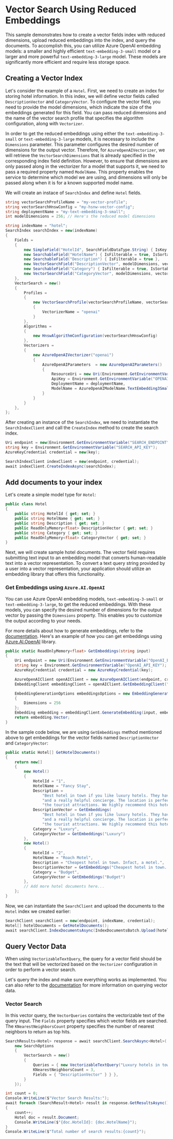 # Vector Search Using Reduced Embeddings

This sample demonstrates how to create a vector fields index with reduced dimensions, upload reduced embeddings into the index, and query the documents. To accomplish this, you can utilize Azure OpenAI embedding models: a smaller and highly efficient `text-embedding-3-small` model or a larger and more powerful `text-embedding-3-large` model. These models are significantly more efficient and require less storage space.

## Creating a Vector Index

Let's consider the example of a `Hotel`. First, we need to create an index for storing hotel information. In this index, we will define vector fields called `DescriptionVector` and `CategoryVector`. To configure the vector field, you need to provide the model dimensions, which indicate the size of the embeddings generated for this field. You can pass reduced dimensions and the name of the vector search profile that specifies the algorithm configuration, along with `Vectorizer`.

In order to get the reduced embeddings using either the `text-embedding-3-small` or `text-embedding-3-large` models, it is necessary to include the `Dimensions` parameter. This parameter configures the desired number of dimensions for the output vector. Therefore, for `AzureOpenAIVectorizer`, we will retrieve the `VectorSearchDimensions` that is already specified in the corresponding index field definition. However, to ensure that dimensions are only passed along in the vectorizer for a model that supports it, we need to pass a required property named `ModelName`. This property enables the service to determine which model we are using, and dimensions will only be passed along when it is for a known supported model name.

We will create an instace of `SearchIndex` and define `Hotel` fields.

```C# Snippet:Azure_Search_Documents_Tests_Samples_Sample07_Reduced_Vector_Search_Index
string vectorSearchProfileName = "my-vector-profile";
string vectorSearchHnswConfig = "my-hsnw-vector-config";
string deploymentName = "my-text-embedding-3-small";
int modelDimensions = 256; // Here's the reduced model dimensions

string indexName = "hotel";
SearchIndex searchIndex = new(indexName)
{
    Fields =
    {
        new SimpleField("HotelId", SearchFieldDataType.String) { IsKey = true, IsFilterable = true, IsSortable = true, IsFacetable = true },
        new SearchableField("HotelName") { IsFilterable = true, IsSortable = true },
        new SearchableField("Description") { IsFilterable = true },
        new VectorSearchField("DescriptionVector", modelDimensions, vectorSearchProfileName),
        new SearchableField("Category") { IsFilterable = true, IsSortable = true, IsFacetable = true },
        new VectorSearchField("CategoryVector", modelDimensions, vectorSearchProfileName),
    },
    VectorSearch = new()
    {
        Profiles =
        {
            new VectorSearchProfile(vectorSearchProfileName, vectorSearchHnswConfig)
            {
                VectorizerName = "openai"
            }
        },
        Algorithms =
        {
            new HnswAlgorithmConfiguration(vectorSearchHnswConfig)
        },
        Vectorizers =
        {
            new AzureOpenAIVectorizer("openai")
            {
                AzureOpenAIParameters  = new AzureOpenAIParameters()
                {
                    ResourceUri = new Uri(Environment.GetEnvironmentVariable("OPENAI_ENDPOINT")),
                    ApiKey = Environment.GetEnvironmentVariable("OPENAI_KEY"),
                    DeploymentName = deploymentName,
                    ModelName = AzureOpenAIModelName.TextEmbedding3Small
                }
            }
        }
    },
};
```

After creating an instance of the `SearchIndex`, we need to instantiate the `SearchIndexClient` and call the `CreateIndex` method to create the search index. 

```C# Snippet:Azure_Search_Documents_Tests_Samples_Sample07_Reduced_Vector_Search_Create_Index
Uri endpoint = new(Environment.GetEnvironmentVariable("SEARCH_ENDPOINT"));
string key = Environment.GetEnvironmentVariable("SEARCH_API_KEY");
AzureKeyCredential credential = new(key);

SearchIndexClient indexClient = new(endpoint, credential);
await indexClient.CreateIndexAsync(searchIndex);
```

## Add documents to your index

Let's create a simple model type for `Hotel`:

```C# Snippet:Azure_Search_Documents_Tests_Samples_Sample07_Vector_Search_Model
public class Hotel
{
    public string HotelId { get; set; }
    public string HotelName { get; set; }
    public string Description { get; set; }
    public ReadOnlyMemory<float> DescriptionVector { get; set; }
    public string Category { get; set; }
    public ReadOnlyMemory<float> CategoryVector { get; set; }
}
```

Next, we will create sample hotel documents. The vector field requires submitting text input to an embedding model that converts human-readable text into a vector representation. To convert a text query string provided by a user into a vector representation, your application should utilize an embedding library that offers this functionality.

### Get Embeddings using `Azure.AI.OpenAI`

You can use Azure OpenAI embedding models, `text-embedding-3-small` or `text-embedding-3-large`, to get the reduced embeddings. With these models, you can specify the desired number of dimensions for the output vector by passing the `Dimensions` property. This enables you to customize the output according to your needs.

For more details about how to generate embeddings, refer to the [documentation](https://learn.microsoft.com/azure/search/vector-search-how-to-generate-embeddings). Here's an example of how you can get embeddings using [Azure.AI.OpenAI](https://github.com/Azure/azure-sdk-for-net/blob/main/sdk/openai/Azure.AI.OpenAI/README.md) library.

```C# Snippet:Azure_Search_Documents_Tests_Samples_Sample07_Vector_Search_GetEmbeddings_WithDimensions
public static ReadOnlyMemory<float> GetEmbeddings(string input)
{
    Uri endpoint = new Uri(Environment.GetEnvironmentVariable("OpenAI_ENDPOINT"));
    string key = Environment.GetEnvironmentVariable("OpenAI_API_KEY");
    AzureKeyCredential credential = new AzureKeyCredential(key);

    AzureOpenAIClient openAIClient = new AzureOpenAIClient(endpoint, credential);
    EmbeddingClient embeddingClient = openAIClient.GetEmbeddingClient("my-text-embedding-3-small");

    EmbeddingGenerationOptions embeddingsOptions = new EmbeddingGenerationOptions()
    {
        Dimensions = 256
    };
    Embedding embedding = embeddingClient.GenerateEmbedding(input, embeddingsOptions);
    return embedding.Vector;
}
```

In the sample code below, we are using `GetEmbeddings` method mentioned above to get embeddings for the vector fields named `DescriptionVector` and `CategoryVector`:

```C# Snippet:Azure_Search_Documents_Tests_Samples_Sample07_Vector_Search_Documents
public static Hotel[] GetHotelDocuments()
{
    return new[]
    {
        new Hotel()
        {
            HotelId = "1",
            HotelName = "Fancy Stay",
            Description =
                "Best hotel in town if you like luxury hotels. They have an amazing infinity pool, a spa, " +
                "and a really helpful concierge. The location is perfect -- right downtown, close to all " +
                "the tourist attractions. We highly recommend this hotel.",
            DescriptionVector = GetEmbeddings(
                "Best hotel in town if you like luxury hotels. They have an amazing infinity pool, a spa, " +
                "and a really helpful concierge. The location is perfect -- right downtown, close to all " +
                "the tourist attractions. We highly recommend this hotel."),
            Category = "Luxury",
            CategoryVector = GetEmbeddings("Luxury")
        },
        new Hotel()
        {
            HotelId = "2",
            HotelName = "Roach Motel",
            Description = "Cheapest hotel in town. Infact, a motel.",
            DescriptionVector = GetEmbeddings("Cheapest hotel in town. Infact, a motel."),
            Category = "Budget",
            CategoryVector = GetEmbeddings("Budget")
        },
        // Add more hotel documents here...
    };
}
```

Now, we can instantiate the `SearchClient` and upload the documents to the `Hotel` index we created earlier:

```C# Snippet:Azure_Search_Documents_Tests_Samples_Sample07_Reduced_Vector_Search_Upload_Documents
SearchClient searchClient = new(endpoint, indexName, credential);
Hotel[] hotelDocuments = GetHotelDocuments();
await searchClient.IndexDocumentsAsync(IndexDocumentsBatch.Upload(hotelDocuments));
```

## Query Vector Data

When using `VectorizableTextQuery`, the query for a vector field should be the text that will be vectorized based on the `Vectorizer` configuration in order to perform a vector search.

Let's query the index and make sure everything works as implemented. You can also refer to the [documentation](https://learn.microsoft.com/azure/search/vector-search-how-to-query) for more information on querying vector data.

### Vector Search

In this vector query, the `VectorQueries` contains the vectorizable text of the query input. The `Fields` property specifies which vector fields are searched. The `KNearestNeighborsCount` property specifies the number of nearest neighbors to return as top hits.

```C# Snippet:Azure_Search_Documents_Tests_Samples_Sample07_Reduced_Vector_Search
SearchResults<Hotel> response = await searchClient.SearchAsync<Hotel>(
    new SearchOptions
    {
        VectorSearch = new()
        {
            Queries = { new VectorizableTextQuery("Luxury hotels in town") {
            KNearestNeighborsCount = 3,
            Fields = { "DescriptionVector" } } },
        }
    });

int count = 0;
Console.WriteLine($"Vector Search Results:");
await foreach (SearchResult<Hotel> result in response.GetResultsAsync())
{
    count++;
    Hotel doc = result.Document;
    Console.WriteLine($"{doc.HotelId}: {doc.HotelName}");
}
Console.WriteLine($"Total number of search results:{count}");
```
